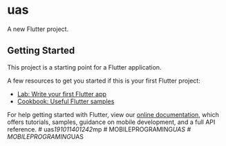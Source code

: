 # uas

A new Flutter project.

## Getting Started

This project is a starting point for a Flutter application.

A few resources to get you started if this is your first Flutter project:

- [Lab: Write your first Flutter app](https://flutter.dev/docs/get-started/codelab)
- [Cookbook: Useful Flutter samples](https://flutter.dev/docs/cookbook)

For help getting started with Flutter, view our
[online documentation](https://flutter.dev/docs), which offers tutorials,
samples, guidance on mobile development, and a full API reference.
#   u a s _ 1 9 1 0 1 1 4 0 1 2 4 2 _ m p  
 #   M O B I L E P R O G R A M I N G _ U A S  
 #   M O B I L E P R O G R A M I N G _ U A S  
 